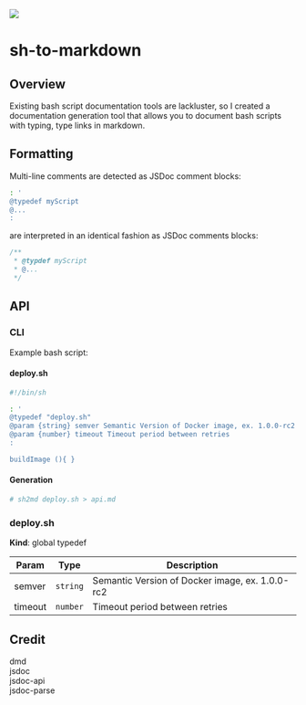 ![](https://img.shields.io/npm/v/sh-to-markdown)
# sh-to-markdown

## Overview

Existing bash script documentation tools are lackluster, so I created a documentation generation tool that allows you to document bash scripts with typing, type links in markdown.

## Formatting

Multi-line comments are detected as JSDoc comment blocks:

```bash
: '
@typedef myScript
@...
:
```

are interpreted in an identical fashion as JSDoc comments blocks:

```javascript
/**
 * @typdef myScript
 * @...
 */
```

## API

### CLI

Example bash script: 

#### deploy.sh

```bash
#!/bin/sh

: '
@typedef "deploy.sh"
@param {string} semver Semantic Version of Docker image, ex. 1.0.0-rc2
@param {number} timeout Timeout period between retries
:

buildImage (){ }

```

#### Generation

```bash
# sh2md deploy.sh > api.md
```


<a name="you"></a>

### deploy.sh
**Kind**: global typedef

| Param | Type | Description |
| --- | --- | --- |
| semver | <code>string</code> | Semantic Version of Docker image, ex. 1.0.0-rc2 |
| timeout | <code>number</code> | Timeout period between retries


## Credit

dmd  
jsdoc  
jsdoc-api  
jsdoc-parse
